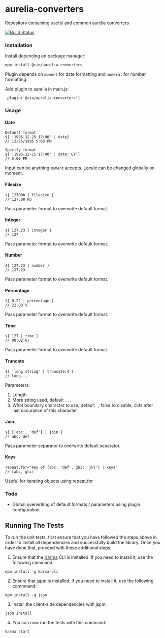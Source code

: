 # aurelia-converters

Repository containing useful and common aurelia converters.

[![Build Status](https://travis-ci.org/sio-ag/aurelia-converters.svg?branch=master)](https://travis-ci.org/sio-ag/aurelia-converters)

### Installation

Install depending on package manager:

`npm install @sio/aurelia-converters`

Plugin depends on `moment` for date formatting and `numeral` for number formatting.

Add plugin to aurelia in main.js:

`.plugin('@sio/aurelia-converters')`

### Usage

#### Date

```
Default format
${ '1995-12-25 17:00' | date}
// 12/25/1995 5:00 PM

Specify format
${ '1995-12-25 17:00' | date:'LT'}
// 5:00 PM
```

Input can be anything `moment` accepts. Locale can be changed globally on moment.

#### Filesize

```
${ 127000 | filesize }
// 127.00 Kb
```

Pass parameter format to overwrite default format.

#### Integer

```
${ 127.23 | integer }
// 127
```

Pass parameter format to overwrite default format.

#### Number

```
${ 127.23 | number }
// 127.23
```

Pass parameter format to overwrite default format.

#### Percentage

```
${ 0.22 | percentage }
// 22.00 %
```

Pass parameter format to overwrite default format.

#### Time

```
${ 127 | time }
// 00:02:07
```

Pass parameter format to overwrite default format.

#### Truncate

```
${ 'long string' | truncate:4 }
// long...
```

Parameters:
1. Length
2. More string used, default `...`
3. What boundary character to use, default ` `, false to disable, cuts after last occurance of this character

#### Join

```
${ ['abc', 'def'] | join }
// abc, def
```

Pass parameter separator to overwrite default separator.

#### Keys

```
repeat.for="key of {abc: 'def', ghi: 'jkl'} | keys"
// [abc, ghi]
```

Useful for iterating objects using repeat.for

### Todo

- Global overwriting of default formats / parameters using plugin configuration

## Running The Tests

To run the unit tests, first ensure that you have followed the steps above in order to install all dependencies and successfully build the library. Once you have done that, proceed with these additional steps:

1. Ensure that the [Karma](http://karma-runner.github.io/) CLI is installed. If you need to install it, use the following command:

  ```shell
  npm install -g karma-cli
  ```
2. Ensure that [jspm](http://jspm.io/) is installed. If you need to install it, use the following commnand:

  ```shell
  npm install -g jspm
  ```
3. Install the client-side dependencies with jspm:

  ```shell
  jspm install
  ```

4. You can now run the tests with this command:

  ```shell
  karma start
  ```

